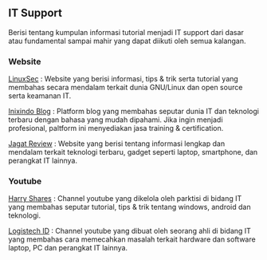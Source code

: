 ## IT Support

Berisi tentang kumpulan informasi tutorial menjadi IT support dari dasar atau fundamental sampai mahir yang dapat diikuti oleh semua kalangan.


### Website

[LinuxSec](https://www.linuxsec.org/) : Website yang berisi informasi, tips & trik serta tutorial yang membahas secara mendalam terkait dunia GNU/Linux dan open source serta keamanan IT. 

[Inixindo Blog](https://www.inixindo.id/blog/) : Platform blog yang membahas seputar dunia IT dan teknologi terbaru dengan bahasa yang mudah dipahami. Jika ingin menjadi profesional, paltform ini menyediakan jasa training & certification.

[Jagat Review](https://www.jagatreview.com/about/) : Website yang berisi tentang informasi lengkap dan mendalam terkait teknologi terbaru, gadget seperti laptop, smartphone, dan perangkat IT lainnya.

### Youtube

[Harry Shares](https://www.youtube.com/@HarryShares/about) : Channel youtube yang dikelola oleh parktisi di bidang IT yang membahas seputar tutorial, tips & trik tentang windows, android dan teknologi. 

[Logistech ID](https://www.youtube.com/@Logistech_iD/about) : Channel youtube yang dibuat oleh seorang ahli di bidang IT yang membahas cara memecahkan masalah terkait hardware dan software laptop, PC dan perangkat IT lainnya.